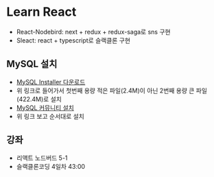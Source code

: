 # Learn React

- React-Nodebird: next + redux + redux-saga로 sns 구현
- Sleact: react + typescript로 슬랙클론 구현

## MySQL 설치

- [MySQL Installer 다운로드](https://dev.mysql.com/downloads/installer/)
- 위 링크로 들어가서 첫번째 용량 적은 파일(2.4M)이 아닌 2번째 용량 큰 파일(422.4M)로 설치
- [MySQL 커뮤니티 설치](https://thebook.io/080229/ch07/02/01-01)
- 위 링크 보고 순서대로 설치

## 강좌

- 리액트 노드버드 5-1
- 슬랙클론코딩 4일차 43:00
